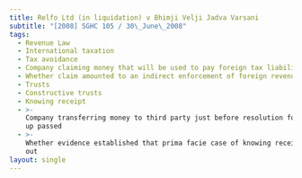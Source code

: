 ```yaml
---
title: Relfo Ltd (in liquidation) v Bhimji Velji Jadva Varsani
subtitle: "[2008] SGHC 105 / 30\_June\_2008"
tags:
  - Revenue Law
  - International taxation
  - Tax avoidance
  - Company claiming money that will be used to pay foreign tax liabilities
  - Whether claim amounted to an indirect enforcement of foreign revenue laws
  - Trusts
  - Constructive trusts
  - Knowing receipt
  - >-
    Company transferring money to third party just before resolution for winding
    up passed
  - >-
    Whether evidence established that prima facie case of knowing receipt made
    out
layout: single
---
```


